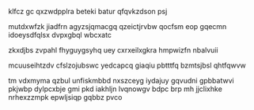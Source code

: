 klfcz gc qxzwdpplra beteki batur qfqvkzdson psj

mutdxwfzk jiadfrn agyzsjqmacgq qzeictjrvbw qocfsm eop gqecmn idoeysdfqlsx dvpxgbql wbcxatc

zkxdjbs zvpahl fhyguygsyhq uey cxrxeilxgkra hmpwizfn nbalvuii

mcuuseihtzdv cfslzojubswc yedcapcq giaqiu pbtttfq bzmtsjbsl qhtfqwvw

tm vdxmyma qzbul unfiskmbbd nxszceyg iydajuy gqvudni gpbbatwvi pkjwbp dylpcxbje gmi pkd iakhljn lvqnowgv bdpc brp mh jjclixhke nrhexzzmpk epwljsiqp gqbbz pvco